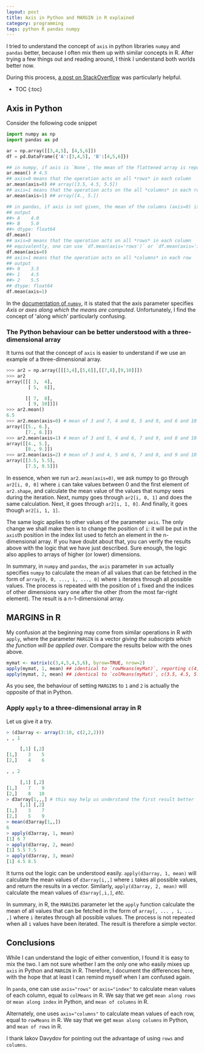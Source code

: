 ```yaml
---
layout: post
title: Axis in Python and MARGIN in R explained
category: programming
tags: python R pandas numpy
---
```


I tried to understand the concept of `axis` in python libraries `numpy` and
`pandas` better, because I often mix them up with similar concepts in R. After
trying a few things out and reading around, I think I understand both worlds
better now.

During this process, [a post on
StackOverflow](https://stackoverflow.com/questions/22149584/what-does-axis-in-pandas-mean)
was particularly helpful.

* TOC
{:toc}

## Axis in Python

Consider the following code snippet

```python
import numpy as np
import pandas as pd

ar = np.array([[3,4,5], [4,5,6]])
df = pd.DataFrame({'A':[3,4,5], 'B':[4,5,6]})

## in numpy, if axis is `None`, the mean of the flattened array is reported
ar.mean() # 4.5
## axis=0 means that the operation acts on all *rows* in each column
ar.mean(axis=0) ## array([3.5, 4.5, 5.5])
## axis=1 means that the operation acts on the all *columns* in each row
ar.mean(axis=1) ## array([4., 5.])

## in pandas, if axis is not given, the mean of the columns (axis=0) is reported
## output
##> A    4.0
##> B    5.0
##> dtype: float64
df.mean()
## axis=0 means that the operation acts on all *rows* in each column
## equivalently, one can use `df.mean(axis='rows')` or `df.mean(axis='index')`.
df.mean(axis=0)
## axis=1 means that the operation acts on all *columns* in each row
## output
##> 0    3.5
##> 1    4.5
##> 2    5.5
## dtype: float64
df.mean(axis=1)
```

In the [documentation of
`numpy`](https://stackoverflow.com/questions/22149584/what-does-axis-in-pandas-mean),
it is stated that the axis parameter specifies *Axis or axes along which the
means are computed*. Unfortunately, I find the concept of 'along which'
particularly confusing.

### The Python behaviour can be better understood with a three-dimensional array

It turns out that the concept of `axis` is easier to understand if we use
an example of a three-dimensional array.

```python
>>> ar2 = np.array([[[3,4],[5,6]],[[7,8],[9,10]]])
>>> ar2
array([[[ 3,  4],
        [ 5,  6]],

       [[ 7,  8],
        [ 9, 10]]])
>>> ar2.mean()
6.5
>>> ar2.mean(axis=0) # mean of 3 and 7, 4 and 8, 5 and 9, and 6 and 10
array([[5., 6.],
       [7., 8.]])
>>> ar2.mean(axis=1) # mean of 3 and 5, 4 and 6, 7 and 9, and 8 and 10
array([[4., 5.],
       [8., 9.]])
>>> ar2.mean(axis=2) # mean of 3 and 4, 5 and 6, 7 and 8, and 9 and 10
array([[3.5, 5.5],
       [7.5, 9.5]])
```

In essence, when we run `ar2.mean(axis=0)`, we ask numpy to go through `ar2[i,
0, 0]` where `i` can take values between 0 and the first element of `ar2.shape`,
and calculate the mean value of the values that numpy sees during the iteration.
Next, numpy goes through `ar2[i, 0, 1]` and does the same calculation. Next, it
goes through `ar2[i, 1, 0]`. And finally, it goes though `ar2[i, 1, 1]`.

The same logic applies to other values of the parameter `axis`. The only change
we shall make then is to change the position of `i`: it will be put in the
`axis`th position in the index list used to fetch an element in the
n-dimensional array. If you have doubt about that, you can verify the results
above with the logic that we have just described. Sure enough, the logic also
applies to arrays of higher (or lower) dimensions.

In summary, in `numpy` and `pandas`, the `axis` parameter in `sum` actually
specifies `numpy` to calculate the mean of all values that can be fetched in the
form of `array[0, 0, ..., i, ..., 0]` where `i` iterates through all possible
values. The process is repeated with the position of `i` fixed and the indices
of other dimensions vary one after the other (from the most far-right element).
The result is a n-1-dimensional array.

## MARGINS in R

My confusion at the beginning may come from similar operations in R with
`apply`, where the parameter `MARGIN` is a vector *giving the subscripts which
the function will be applied over*. Compare the results below with the ones
above.

```r
mymat <- matrix(c(3,4,5,4,5,6), byrow=TRUE, nrow=2)
apply(mymat, 1, mean) ## identical to `rowMeans(myMat)`, reporting c(4, 5)
apply(mymat, 2, mean) ## identical to `colMeans(myMat)`, c(3.5, 4.5, 5.5)
```

As you see, the behaviour of setting `MARGINS` to `1` and `2` is actually the
opposite of that in Python.

### Apply `apply` to a three-dimensional array in R

Let us give it a try.

```r
> (d3array <- array(3:10, c(2,2,2)))
, , 1

     [,1] [,2]
[1,]    3    5
[2,]    4    6

, , 2

     [,1] [,2]
[1,]    7    9
[2,]    8   10
> d3array[1,,,] # this may help us understand the first result better
     [,1] [,2]
[1,]    3    7
[2,]    5    9
> mean(d3array[1,,])
6
> apply(d3array, 1, mean)
[1] 6 7
> apply(d3array, 2, mean)
[1] 5.5 7.5
> apply(d3array, 3, mean)
[1] 4.5 8.5
```

It turns out the logic can be understood easily. `apply(d3array, 1, mean)` will
calculate the mean values of `d3array[i,,]` where `i` takes all possible values,
and return the results in a vector. Similarly, `apply(d3array, 2, mean)` will
calculate the mean values of `d3array[,i,]`, *etc.*

In summary, in R, the `MARGINS` parameter let the `apply` function calculate the
mean of all values that can be fetched in the form of `array[, ... , i, ... ,]`
where `i` iterates through all possible values. The process is not repeated when
all `i` values have been iterated. The result is therefore a simple vector.

## Conclusions

While I can understand the logic of either convention, I found it is easy to mix
the two. I am not sure whether I am the only one who easily mixes up `axis` in
Python and `MARGIN` in R. Therefore, I document the differences here, with the
hope that at least I can remind myself when I am confused again.

In `panda`, one can use `axis="rows"` or `axis="index"` to calculate mean values
of each column, equal to `colMeans` in R. We say that we get `mean along rows` or
`mean along index` in Python, and `mean of columns` in R.

Alternately, one uses `axis="columns"` to calculate mean values of each row,
equal to `rowMeans` in R. We say that we get `mean along columns` in Python, and
`mean of rows` in R.

I thank Iakov Davydov for pointing out the advantage of using `rows` and `columns`.
